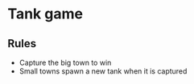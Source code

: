 # Tank game

## Rules
* Capture the big town to win
* Small towns spawn a new tank when it is captured